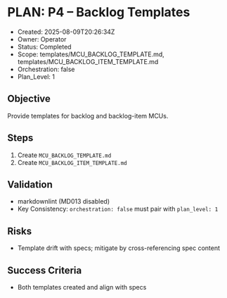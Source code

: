 # PLAN: P4 – Backlog Templates

- Created: 2025-08-09T20:26:34Z
- Owner: Operator
- Status: Completed
- Scope: templates/MCU_BACKLOG_TEMPLATE.md, templates/MCU_BACKLOG_ITEM_TEMPLATE.md
- Orchestration: false
- Plan_Level: 1

## Objective
Provide templates for backlog and backlog-item MCUs.

## Steps
1. Create `MCU_BACKLOG_TEMPLATE.md`
2. Create `MCU_BACKLOG_ITEM_TEMPLATE.md`

## Validation
- markdownlint (MD013 disabled)
- Key Consistency: `orchestration: false` must pair with `plan_level: 1`

## Risks
- Template drift with specs; mitigate by cross-referencing spec content

## Success Criteria
- Both templates created and align with specs

